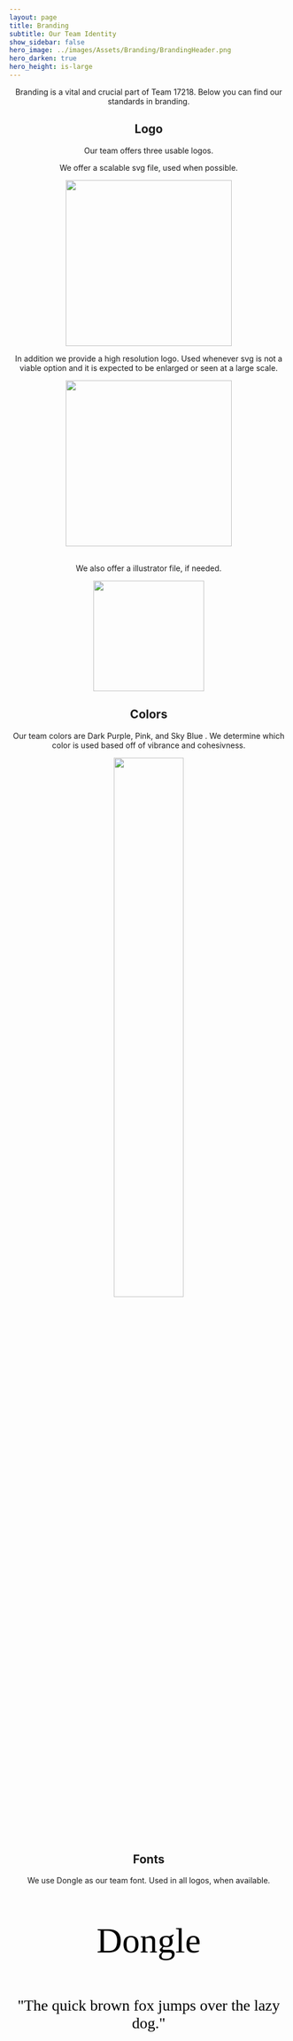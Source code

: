 ```yaml
---
layout: page
title: Branding
subtitle: Our Team Identity
show_sidebar: false
hero_image: ../images/Assets/Branding/BrandingHeader.png
hero_darken: true 
hero_height: is-large
--- 
```

<div class="full" style="text-align: center">
<p>Branding is a vital and crucial part of Team 17218. Below you can find our standards in branding.</p>


<h2><center>Logo</center></h2>
<p>Our team offers three usable logos. </p>
<p>We offer a scalable svg file, used when possible.</p>

<a href="../images/Assets/Branding/BrooklineBots.svg" download>
    <img width="300px" src="../images/Assets/Branding/BrooklineBots.svg">
</a>

<p>In addition we provide a high resolution logo. Used whenever svg is not a viable option and it is expected to be enlarged or seen at a large scale.</p> 

<a href ="../images/Assets/Branding/HighRes.png" download>
<img width="300px" src="../images/Assets/Branding/HighRes.png" >
</a>

<br>
<br>

<p>We also offer a illustrator file, if needed. </p>

<a href="../images/Assets/Branding/Logo.ai" download>  
<img width="200px" src="../images/AI_Icon.svg">
</a>

<h2>Colors</h2>
<p> Our team colors are Dark Purple, Pink, and Sky Blue . We determine which color is used based off of vibrance and cohesivness.</p>

<a href="../images/Assets/Branding/BrandingColors.png" download>
    <img width = "50%" src="../images/Assets/Branding/BrandingColors.png">
</a>

<h2>Fonts</h2>
<p>We use Dongle as our team font. Used in all logos, when available.</p>
<p class="hidden-when-failed" style="color: black; font-family: Dongle; font-size: 64px;">Dongle</p>
<p class="hidden-when-failed" style="color: black; font-family: Dongle; font-size: 28px;">"The quick brown fox jumps over the lazy dog."</p>
<p id="font-message" style="color: red; font-size: 16px;" class="font-message"></p>
</div>



<style>
    .font-message {
        color: black;
        font-family: Dongle, sans-serif;
        font-size: 28px;
    }
</style>
<script>
    function isFontLoaded(fontName) {
        var canvas = document.createElement("canvas");
        var context = canvas.getContext("2d");
        var text = "abcdefghijklmnopqrstuvwxyz0123456789";
        context.font = "40px " + fontName + ", sans-serif";
        var originalWidth = context.measureText(text).width;
        context.font = "40px sans-serif";
        var fallbackWidth = context.measureText(text).width;
        return originalWidth !== fallbackWidth;
    }
    
    // Check if Dongle font is loaded
    window.onload = function() {
        if (!isFontLoaded("Dongle")) {
            var messageElement = document.getElementById("font-message");
            messageElement.innerHTML = "It appears that you're using a browser that is not compatible with the Dongle font. This can be caused by an unexpected MIME type and/or an outdated browser. For the best viewing experience please use a different browser.";
            
            // Hide the lines that should only be displayed when Dongle font is rendered correctly
            var hiddenElements = document.getElementsByClassName("hidden-when-failed");
            for (var i = 0; i < hiddenElements.length; i++) {
                hiddenElements[i].style.display = "none";
            }
        }
    }
</script>
